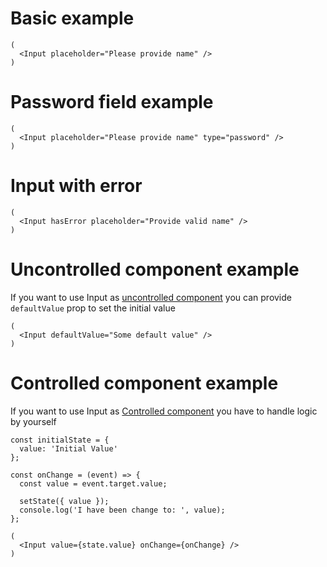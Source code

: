 # Basic example
    (
      <Input placeholder="Please provide name" />
    )

# Password field example
    (
      <Input placeholder="Please provide name" type="password" />
    )
# Input with error
    (
      <Input hasError placeholder="Provide valid name" />
    )
# Uncontrolled component example
If you want to use Input as [uncontrolled component](https://facebook.github.io/react/docs/uncontrolled-components.html) you can provide `defaultValue` prop to set the initial value

    (
      <Input defaultValue="Some default value" />
    )

# Controlled component example
If you want to use Input as [Controlled component](https://facebook.github.io/react/docs/forms.html) you have to handle logic by yourself

    const initialState = {
      value: 'Initial Value'
    };

    const onChange = (event) => {
      const value = event.target.value;

      setState({ value });
      console.log('I have been change to: ', value);
    };

    (
      <Input value={state.value} onChange={onChange} />
    )
